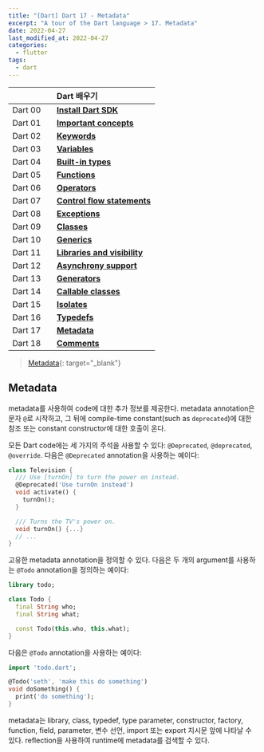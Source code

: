```yaml
---
title: "[Dart] Dart 17 - Metadata"
excerpt: "A tour of the Dart language > 17. Metadata"
date: 2022-04-27
last_modified_at: 2022-04-27
categories:
  - flutter
tags:
  - dart
---
```


|||Dart 배우기|
|:---:|:---:|:---|
|Dart 00||**[Install Dart SDK](https://burningfalls.github.io/flutter/dart00-install-dart-sdk/)**|
|Dart 01||**[Important concepts](https://burningfalls.github.io/flutter/dart01-important-concepts/)**|
|Dart 02||**[Keywords](https://burningfalls.github.io/flutter/dart02-keywords/)**|
|Dart 03||**[Variables](https://burningfalls.github.io/flutter/dart03-variables/)**|
|Dart 04||**[Built-in types](https://burningfalls.github.io/flutter/dart04-built-in-types/)**|
|Dart 05||**[Functions](https://burningfalls.github.io/flutter/dart05-functions/)**|
|Dart 06||**[Operators](https://burningfalls.github.io/flutter/dart06-operators/)**|
|Dart 07||**[Control flow statements](https://burningfalls.github.io/flutter/dart07-control-flow-statements/)**|
|Dart 08||**[Exceptions](https://burningfalls.github.io/flutter/dart08-exceptions/)**|
|Dart 09||**[Classes](https://burningfalls.github.io/flutter/dart09-classes/)**|
|Dart 10||**[Generics](https://burningfalls.github.io/flutter/dart10-generics/)**|
|Dart 11||**[Libraries and visibility](https://burningfalls.github.io/flutter/dart11-libraries-and-visibility/)**|
|Dart 12||**[Asynchrony support](https://burningfalls.github.io/flutter/dart12-asynchrony-support/)**|
|Dart 13||**[Generators](https://burningfalls.github.io/flutter/dart13-generators/)**|
|Dart 14||**[Callable classes](https://burningfalls.github.io/flutter/dart14-callable-classes/)**|
|Dart 15||**[Isolates](https://burningfalls.github.io/flutter/dart15-isolates/)**|
|Dart 16||**[Typedefs](https://burningfalls.github.io/flutter/dart16-typedefs/)**|
|Dart 17||**[Metadata](https://burningfalls.github.io/flutter/dart17-metadata/)**|
|Dart 18||**[Comments](https://burningfalls.github.io/flutter/dart18-comments/)**|

> [Metadata](https://dart.dev/guides/language/language-tour#metadata){: target="_blank"}

## Metadata

metadata를 사용하여 code에 대한 추가 정보를 제공한다. metadata annotation은 문자 `@`로 시작하고, 그 뒤에 compile-time constant(such as `deprecated`)에 대한 참조 또는 constant constructor에 대한 호출이 온다.

모든 Dart code에는 세 가지의 주석을 사용할 수 있다: `@Deprecated`, `@deprecated`, `@override`. 다음은 `@Deprecated` annotation을 사용하는 예이다:

```dart
class Television {
  /// Use [turnOn] to turn the power on instead.
  @Deprecated('Use turnOn instead')
  void activate() {
    turnOn();
  }

  /// Turns the TV's power on.
  void turnOn() {...}
  // ...
}
```

고유한 metadata annotation을 정의할 수 있다. 다음은 두 개의 argument를 사용하는 `@Todo` annotation을 정의하는 예이다:

```dart
library todo;

class Todo {
  final String who;
  final String what;

  const Todo(this.who, this.what);
}
```

다음은 `@Todo` annotation을 사용하는 예이다:

```dart
import 'todo.dart';

@Todo('seth', 'make this do something')
void doSomething() {
  print('do something');
}
```

metadata는 library, class, typedef, type parameter, constructor, factory, function, field, parameter, 변수 선언, import 또는 export 지시문 앞에 나타날 수 있다. reflection을 사용하여 runtime에 metadata를 검색할 수 있다.